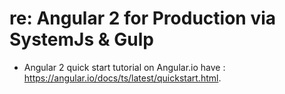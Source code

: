 # re: Angular 2 for Production via SystemJs & Gulp

- Angular 2 quick start tutorial on Angular.io have : https://angular.io/docs/ts/latest/quickstart.html. 
